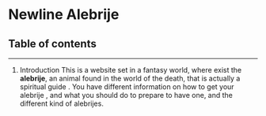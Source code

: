 # Newline Alebrije

## Table of contents
***
1. Introduction
This is a website set in a fantasy world, where exist the **alebrije**, an animal found in the world of the death, that is actually a spiritual guide . You have different information on how to get your alebrije , and what you should do to prepare to have one, and the different kind of alebrijes.


